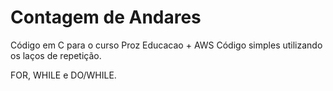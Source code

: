 # Contagem de Andares


Código em C para o curso Proz Educacao + AWS Código simples utilizando os laços de repetição.

FOR, WHILE e DO/WHILE.

